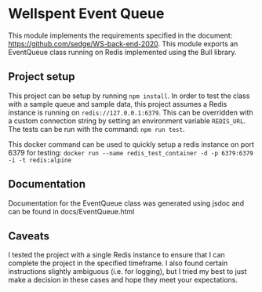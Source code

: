 # Wellspent Event Queue
This module implements the requirements specified in the document: https://github.com/sedge/WS-back-end-2020. This module exports an EventQueue class running on Redis implemented using the Bull library.

## Project setup
This project can be setup by running `npm install`. In order to test the class with a sample queue and sample data, this project assumes a Redis instance is running on `redis://127.0.0.1:6379`. This can be overridden with a custom connection string by setting an environment variable `REDIS_URL`. The tests can be run with the command: `npm run test`.

This docker command can be used to quickly setup a redis instance on port 6379 for testing:
`docker run --name redis_test_container -d -p 6379:6379 -i -t redis:alpine`

## Documentation
Documentation for the EventQueue class was generated using jsdoc and can be found in docs/EventQueue.html

## Caveats
I tested the project with a single Redis instance to ensure that I can complete the project in the specified timeframe. I also found certain instructions slightly ambiguous (i.e. for logging), but I tried my best to just make a decision in these cases and hope they meet your expectations.
